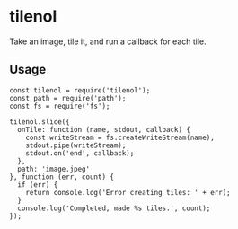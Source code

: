 # tilenol
Take an image, tile it, and run a callback for each tile.

## Usage

    const tilenol = require('tilenol');
    const path = require('path');
    const fs = require('fs');

    tilenol.slice({
      onTile: function (name, stdout, callback) {
        const writeStream = fs.createWriteStream(name);
        stdout.pipe(writeStream);
        stdout.on('end', callback);
      },
      path: 'image.jpeg'
    }, function (err, count) {
      if (err) {
        return console.log('Error creating tiles: ' + err);
      }
      console.log('Completed, made %s tiles.', count);
    });
